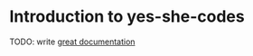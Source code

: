 # Introduction to yes-she-codes

TODO: write [great documentation](http://jacobian.org/writing/what-to-write/)
